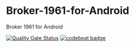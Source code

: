 # Broker-1961-for-Android
Broker 1961 for Android

[![Quality Gate Status](https://sonarcloud.io/api/project_badges/measure?project=Martinkata1_Broker-1961-for-Android&metric=alert_status)](https://sonarcloud.io/summary/new_code?id=Martinkata1_Broker-1961-for-Android)
[![codebeat badge](https://codebeat.co/badges/31e3e4ec-0e44-4e52-8901-eba3e771356b)](https://codebeat.co/projects/github-com-martinkata1-broker-1961-for-android-main)
